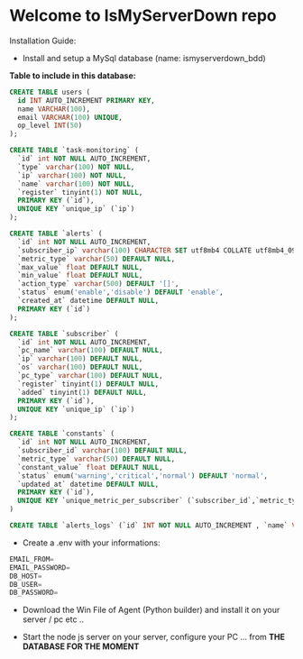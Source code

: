 
# Welcome to IsMyServerDown repo

Installation Guide:

- Install and setup a MySql database (name: ismyserverdown_bdd)

**Table to include in this database:** 

```sql
CREATE TABLE users (
  id INT AUTO_INCREMENT PRIMARY KEY,
  name VARCHAR(100),
  email VARCHAR(100) UNIQUE,
  op_level INT(50) 
);

CREATE TABLE `task-monitoring` (
  `id` int NOT NULL AUTO_INCREMENT,
  `type` varchar(100) NOT NULL,
  `ip` varchar(100) NOT NULL,
  `name` varchar(100) NOT NULL,
  `register` tinyint(1) NOT NULL,
  PRIMARY KEY (`id`),
  UNIQUE KEY `unique_ip` (`ip`)
);

CREATE TABLE `alerts` (
  `id` int NOT NULL AUTO_INCREMENT,
  `subscriber_ip` varchar(100) CHARACTER SET utf8mb4 COLLATE utf8mb4_0900_ai_ci DEFAULT NULL,
  `metric_type` varchar(50) DEFAULT NULL,
  `max_value` float DEFAULT NULL,
  `min_value` float DEFAULT NULL,
  `action_type` varchar(500) DEFAULT '[]',
  `status` enum('enable','disable') DEFAULT 'enable',
  `created_at` datetime DEFAULT NULL,
  PRIMARY KEY (`id`)
);

CREATE TABLE `subscriber` (
  `id` int NOT NULL AUTO_INCREMENT,
  `pc_name` varchar(100) DEFAULT NULL,
  `ip` varchar(100) DEFAULT NULL,
  `os` varchar(100) DEFAULT NULL,
  `pc_type` varchar(100) DEFAULT NULL,
  `register` tinyint(1) DEFAULT NULL,
  `added` tinyint(1) DEFAULT NULL,
  PRIMARY KEY (`id`),
  UNIQUE KEY `unique_ip` (`ip`)
);

CREATE TABLE `constants` (
  `id` int NOT NULL AUTO_INCREMENT,
  `subscriber_id` varchar(100) DEFAULT NULL,
  `metric_type` varchar(50) DEFAULT NULL,
  `constant_value` float DEFAULT NULL,
  `status` enum('warning','critical','normal') DEFAULT 'normal',
  `updated_at` datetime DEFAULT NULL,
  PRIMARY KEY (`id`),
  UNIQUE KEY `unique_metric_per_subscriber` (`subscriber_id`,`metric_type`)
)

CREATE TABLE `alerts_logs` (`id` INT NOT NULL AUTO_INCREMENT , `name` VARCHAR(255) NOT NULL , `type` VARCHAR(255) NOT NULL , `subscriber_ip` VARCHAR(255) NOT NULL , `message` VARCHAR(255) NOT NULL , `multiplier` INT NOT NULL , `urgency` VARCHAR(255) NOT NULL , PRIMARY KEY (`id`))
```
- Create a .env with your informations:
```js
EMAIL_FROM=
EMAIL_PASSWORD=
DB_HOST=
DB_USER=
DB_PASSWORD=
```
- Download the Win File of Agent (Python builder) and install it on your server / pc etc ..

- Start the node js server on your server, configure your PC ... from **THE DATABASE FOR THE MOMENT**